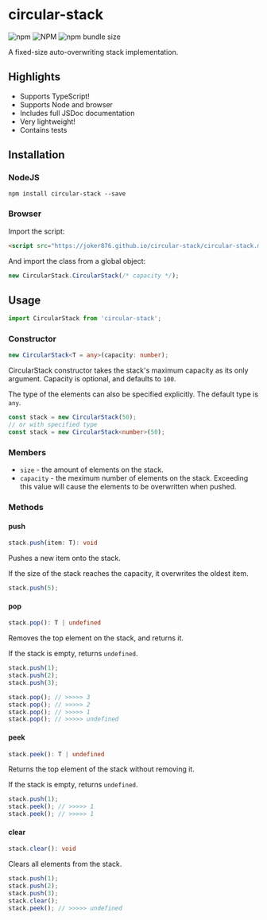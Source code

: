# circular-stack
![npm](https://img.shields.io/npm/v/circular-stack?label=version) ![NPM](https://img.shields.io/npm/l/circular-stack) ![npm bundle size](https://img.shields.io/bundlephobia/min/circular-stack)

A fixed-size auto-overwriting stack implementation.

## Highlights
* Supports TypeScript!
* Supports Node and browser
* Includes full JSDoc documentation
* Very lightweight!
* Contains tests


## Installation
### NodeJS
```
npm install circular-stack --save
```

### Browser
Import the script:
```html
<script src="https://joker876.github.io/circular-stack/circular-stack.min.js">
```
And import the class from a global object:
```js
new CircularStack.CircularStack(/* capacity */);
```

## Usage

```typescript
import CircularStack from 'circular-stack';
```

### Constructor
```typescript
new CircularStack<T = any>(capacity: number);
```
CircularStack constructor takes the stack's maximum capacity as its only argument. Capacity is optional, and defaults to `100`.

The type of the elements can also be specified explicitly. The default type is `any`.

```typescript
const stack = new CircularStack(50);
// or with specified type
const stack = new CircularStack<number>(50);
```

### Members

* `size` - the amount of elements on the stack.
* `capacity` - the meximum number of elements on the stack. Exceeding this value will cause the elements to be overwritten when pushed.

### Methods
#### push
```typescript
stack.push(item: T): void
```
Pushes a new item onto the stack.

If the size of the stack reaches the capacity, it overwrites the oldest item.

```typescript
stack.push(5);
```

#### pop
```typescript
stack.pop(): T | undefined
```
Removes the top element on the stack, and returns it.

If the stack is empty, returns `undefined`.

```typescript
stack.push(1);
stack.push(2);
stack.push(3);

stack.pop(); // >>>>> 3
stack.pop(); // >>>>> 2
stack.pop(); // >>>>> 1
stack.pop(); // >>>>> undefined
```

#### peek
```typescript
stack.peek(): T | undefined
```
Returns the top element of the stack without removing it.

If the stack is empty, returns `undefined`.

```typescript
stack.push(1);
stack.peek(); // >>>>> 1
stack.peek(); // >>>>> 1
```

#### clear
```typescript
stack.clear(): void
```
Clears all elements from the stack.

```typescript
stack.push(1);
stack.push(2);
stack.push(3);
stack.clear();
stack.peek(); // >>>>> undefined
```
